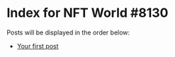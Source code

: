 # Index for NFT World #8130
Posts will be displayed in the order below:

- [Your first post](./001-first.md)

